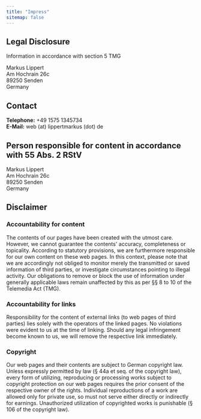 ```yaml
---
title: "Impress"
sitemap: false
---
```


## Legal Disclosure

Information in accordance with section 5 TMG

Markus Lippert  
Am Hochrain 26c  
89250 Senden  
Germany

## Contact

**Telephone:** +49 1575 1345734  
**E-Mail:** web (at) lippertmarkus (dot) de

## Person responsible for content in accordance with 55 Abs. 2 RStV

Markus Lippert  
Am Hochrain 26c  
89250 Senden  
Germany

## Disclaimer

### Accountability for content

The contents of our pages have been created with the utmost care. However, we cannot guarantee the contents' accuracy, completeness or topicality. According to statutory provisions, we are furthermore responsible for our own content on these web pages. In this context, please note that we are accordingly not obliged to monitor merely the transmitted or saved information of third parties, or investigate circumstances pointing to illegal activity. Our obligations to remove or block the use of information under generally applicable laws remain unaffected by this as per §§ 8 to 10 of the Telemedia Act (TMG).

### Accountability for links

Responsibility for the content of external links (to web pages of third parties) lies solely with the operators of the linked pages. No violations were evident to us at the time of linking. Should any legal infringement become known to us, we will remove the respective link immediately.

### Copyright

Our web pages and their contents are subject to German copyright law. Unless expressly permitted by law (§ 44a et seq. of the copyright law), every form of utilizing, reproducing or processing works subject to copyright protection on our web pages requires the prior consent of the respective owner of the rights. Individual reproductions of a work are allowed only for private use, so must not serve either directly or indirectly for earnings. Unauthorized utilization of copyrighted works is punishable (§ 106 of the copyright law).
